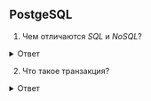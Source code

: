 ## PostgeSQL

1. Чем отличаются *SQL* и *NoSQL*?

<details>
  <summary>Ответ</summary>

- SQL БД имеют форму таблиц, используют структурированный язык запросов (Structured Query Language) для определения и обработки данных. В большинстве случаев SQL базы данных вертикально масштабируемые, то есть вы можете увеличивать нагрузку на отдельно взятый сервер, наращивая мощность центральных процессоров, объёмы ОЗУ или
системы хранения данных.

- NoSQL БД данные представляются в виде документов, пар «ключ-значение», графов или хранилищ wide-column. Вы можете создавать документы, не задавая их структуру заранее, каждый документ может обладать собственной структурой, у каждой базы данных может быть собственный синтаксис. Вы можете добавлять поля прямо во время работы с данными. NoSQL базы данных горизонтально масштабируемы. Это означает, что вы можете увеличивать трафик, распределяя его или добавляя больше серверов к вашей СУБД.
</details>

2. Что такое транзакция?

<details>
  <summary>Ответ</summary>

</details>
